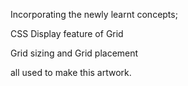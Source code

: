 Incorporating the newly learnt concepts;

CSS Display feature of Grid

Grid sizing and Grid placement

all used to make this artwork.